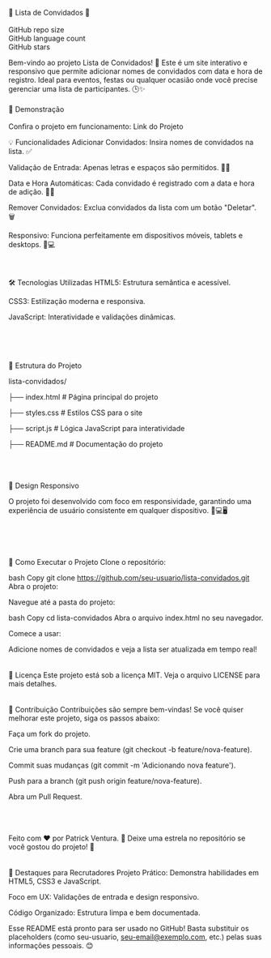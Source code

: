 
🎉 Lista de Convidados 🎉
<br>
<br>
GitHub repo size
<br>
GitHub language count
<br>
GitHub stars

Bem-vindo ao projeto Lista de Convidados! 🎊 Este é um site interativo e responsivo que permite adicionar nomes de convidados com data e hora de registro. Ideal para eventos, festas ou qualquer ocasião onde você precise gerenciar uma lista de participantes. 🕒✨
<br>
<br>
🚀 Demonstração
<br>
<br>
Confira o projeto em funcionamento: Link do Projeto



💡 Funcionalidades
Adicionar Convidados: Insira nomes de convidados na lista. ✅

Validação de Entrada: Apenas letras e espaços são permitidos. 🚫🔢

Data e Hora Automáticas: Cada convidado é registrado com a data e hora de adição. 📅⏰

Remover Convidados: Exclua convidados da lista com um botão "Deletar". 🗑️

Responsivo: Funciona perfeitamente em dispositivos móveis, tablets e desktops. 📱💻
<br>
<br>
<br>
<br>
🛠️ Tecnologias Utilizadas
HTML5: Estrutura semântica e acessível.

CSS3: Estilização moderna e responsiva.

JavaScript: Interatividade e validações dinâmicas.

<br>
<br>
<br>

📂 Estrutura do Projeto


lista-convidados/

├── index.html         # Página principal do projeto

├── styles.css         # Estilos CSS para o site

├── script.js          # Lógica JavaScript para interatividade

├── README.md          # Documentação do projeto



<br>
<br>
<br>
🎨 Design Responsivo

O projeto foi desenvolvido com foco em responsividade, garantindo uma experiência de usuário consistente em qualquer dispositivo. 📱💻🖥️

<br>
<br>
<br>

🚀 Como Executar o Projeto
Clone o repositório:

bash
Copy
git clone https://github.com/seu-usuario/lista-convidados.git
<br>
Abra o projeto:

Navegue até a pasta do projeto:

bash
Copy
cd lista-convidados
Abra o arquivo index.html no seu navegador.

Comece a usar:

Adicione nomes de convidados e veja a lista ser atualizada em tempo real!
<br>
<br>
<br>
📝 Licença
Este projeto está sob a licença MIT. Veja o arquivo LICENSE para mais detalhes.
<br>
<br>
<br>
🤝 Contribuição
Contribuições são sempre bem-vindas! Se você quiser melhorar este projeto, siga os passos abaixo:

Faça um fork do projeto.

Crie uma branch para sua feature (git checkout -b feature/nova-feature).

Commit suas mudanças (git commit -m 'Adicionando nova feature').

Push para a branch (git push origin feature/nova-feature).

Abra um Pull Request.


<br>
<br>
<br>
Feito com ❤️ por Patrick Ventura.
🌟 Deixe uma estrela no repositório se você gostou do projeto! 🌟
<br>
<br>
<br>
📌 Destaques para Recrutadores
Projeto Prático: Demonstra habilidades em HTML5, CSS3 e JavaScript.

Foco em UX: Validações de entrada e design responsivo.

Código Organizado: Estrutura limpa e bem documentada.

Esse README está pronto para ser usado no GitHub! Basta substituir os placeholders (como seu-usuario, seu-email@exemplo.com, etc.) pelas suas informações pessoais. 😊
